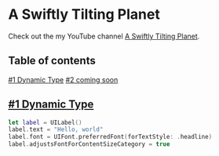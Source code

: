 # A Swiftly Tilting Planet

Check out the my YouTube channel [A Swiftly Tilting Planet](https://www.youtube.com/channel/UCgdLepqjYyKF4e8vxBZGdEQ).

## Table of contents

[#1 Dynamic Type](https://github.com/calebrwells/A-Swiftly-Tilting-Planet#1-dynamic-type)
[#2 coming soon](https://github.com/calebrwells/A-Swiftly-Tilting-Planet)

## [#1 Dynamic Type](https://github.com/calebrwells/A-Swiftly-Tilting-Planet/tree/master/2018/Dynamic%20Type)
```swift
let label = UILabel()
label.text = "Hello, world"
label.font = UIFont.preferredFont(forTextStyle: .headline)
label.adjustsFontForContentSizeCategory = true
```


